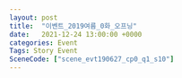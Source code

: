 ```yaml
---
layout: post
title:  "이벤트_2019여름_0화_오프닝"
date:   2021-12-24 13:00:00 +0000
categories: Event
Tags: Story Event
SceneCode: ["scene_evt190627_cp0_q1_s10"]
---
```

